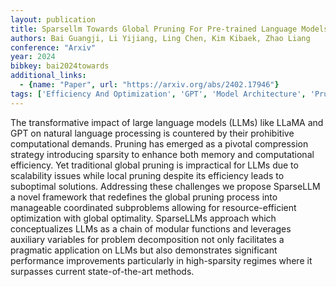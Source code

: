 ```yaml
---
layout: publication
title: Sparsellm Towards Global Pruning For Pre-trained Language Models
authors: Bai Guangji, Li Yijiang, Ling Chen, Kim Kibaek, Zhao Liang
conference: "Arxiv"
year: 2024
bibkey: bai2024towards
additional_links:
  - {name: "Paper", url: "https://arxiv.org/abs/2402.17946"}
tags: ['Efficiency And Optimization', 'GPT', 'Model Architecture', 'Pruning', 'RAG', 'Reinforcement Learning', 'Tools']
---
```

The transformative impact of large language models (LLMs) like LLaMA and GPT on natural language processing is countered by their prohibitive computational demands. Pruning has emerged as a pivotal compression strategy introducing sparsity to enhance both memory and computational efficiency. Yet traditional global pruning is impractical for LLMs due to scalability issues while local pruning despite its efficiency leads to suboptimal solutions. Addressing these challenges we propose SparseLLM a novel framework that redefines the global pruning process into manageable coordinated subproblems allowing for resource-efficient optimization with global optimality. SparseLLMs approach which conceptualizes LLMs as a chain of modular functions and leverages auxiliary variables for problem decomposition not only facilitates a pragmatic application on LLMs but also demonstrates significant performance improvements particularly in high-sparsity regimes where it surpasses current state-of-the-art methods.
